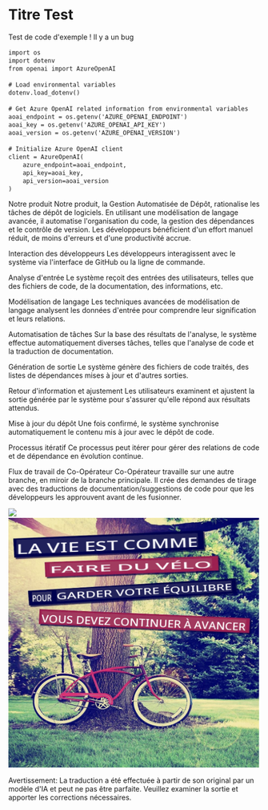 # Titre Test


Test de code d'exemple ! Il y a un bug
```
import os
import dotenv
from openai import AzureOpenAI

# Load environmental variables
dotenv.load_dotenv()

# Get Azure OpenAI related information from environmental variables
aoai_endpoint = os.getenv('AZURE_OPENAI_ENDPOINT')
aoai_key = os.getenv('AZURE_OPENAI_API_KEY')
aoai_version = os.getenv('AZURE_OPENAI_VERSION')

# Initialize Azure OpenAI client
client = AzureOpenAI(
    azure_endpoint=aoai_endpoint,
    api_key=aoai_key,
    api_version=aoai_version
)
```

Notre produit
Notre produit, la Gestion Automatisée de Dépôt, rationalise les tâches de dépôt de logiciels. En utilisant une modélisation de langage avancée, il automatise l'organisation du code, la gestion des dépendances et le contrôle de version. Les développeurs bénéficient d'un effort manuel réduit, de moins d'erreurs et d'une productivité accrue.

Interaction des développeurs
Les développeurs interagissent avec le système via l'interface de GitHub ou la ligne de commande.

Analyse d'entrée
Le système reçoit des entrées des utilisateurs, telles que des fichiers de code, de la documentation, des informations, etc.

Modélisation de langage
Les techniques avancées de modélisation de langage analysent les données d'entrée pour comprendre leur signification et leurs relations.

Automatisation de tâches
Sur la base des résultats de l'analyse, le système effectue automatiquement diverses tâches, telles que l'analyse de code et la traduction de documentation.

Génération de sortie
Le système génère des fichiers de code traités, des listes de dépendances mises à jour et d'autres sorties.

Retour d'information et ajustement
Les utilisateurs examinent et ajustent la sortie générée par le système pour s'assurer qu'elle répond aux résultats attendus.

Mise à jour du dépôt
Une fois confirmé, le système synchronise automatiquement le contenu mis à jour avec le dépôt de code.

Processus itératif
Ce processus peut itérer pour gérer des relations de code et de dépendance en évolution continue.

Flux de travail de Co-Opérateur
Co-Opérateur travaille sur une autre branche, en miroir de la branche principale. Il crée des demandes de tirage avec des traductions de documentation/suggestions de code pour que les développeurs les approuvent avant de les fusionner.






![](https://upload.wikimedia.org/wikipedia/commons/thumb/7/77/Google_Images_2015_logo.svg/1200px-Google_Images_2015_logo.svg.png)
![](./translated_images/bicycle.e5987a077c36459b31452b5f6322a930fe95440ab29aeb9c7cbea92148cbe694.fr.png)


Avertissement: La traduction a été effectuée à partir de son original par un modèle d'IA et peut ne pas être parfaite. Veuillez examiner la sortie et apporter les corrections nécessaires.